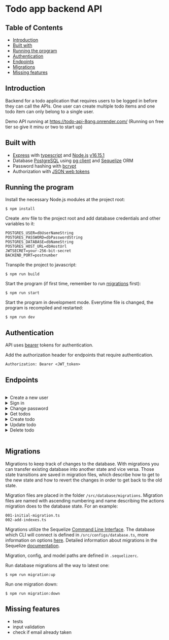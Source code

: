# Todo app backend API

## Table of Contents

- [Introduction](#introduction)
- [Built with](#built-with)
- [Running the program](#running-the-program)
- [Authentication](#authentication)
- [Endpoints](#endpoints)
- [Migrations](#migrations)
- [Missing features](#missing-features)

## Introduction

Backend for a todo application that requires users to be logged in before they can call the APIs.
One user can create multiple todo items and one todo item can only belong to a single user.

Demo API running at https://todo-api-8qng.onrender.com/ (Running on free tier so give it minu or two to start up)

## Built with

- [Express](https://expressjs.com/) with [typescript](https://www.typescriptlang.org/) and [Node.js](https://nodejs.org/en/) [v16.15.1](https://nodejs.org/tr/blog/release/v16.15.1/)
- Database [PostgreSQL](https://www.postgresql.org/) using [pg client](https://www.npmjs.com/package/pg) and [Sequelize](https://sequelize.org/) ORM
- Password hashing with [bcrypt](https://www.npmjs.com/package/bcrypt)
- Authorization with [JSON web tokens](https://www.npmjs.com/package/jsonwebtoken)

## Running the program

Install the necessary Node.js modules at the project root:
```
$ npm install
```

Create .env file to the project root and add database credentials and other variables to it:
```
POSTGRES_USER=dbUserNameString
POSTGRES_PASSWORD=dbPasswordString
POSTGRES_DATABASE=dbNameString
POSTGRES_HOST_URL=dbHostUrl
JWTSECRET=your-256-bit-secret
BACKEND_PORT=postnumber
```

Transpile the project to javascript:
```
$ npm run build
```

Start the program (if first time, remember to run [migrations](#migrations) first):
```
$ npm run start
```

Start the program in development mode. Everytime file is changed, the program is recompiled and restarted:
```
$ npm run dev
```

## Authentication

API uses [bearer](https://datatracker.ietf.org/doc/html/rfc6750) tokens for authentication.

Add the authorization header for endpoints that require authentication.
```
Authorization: Bearer <JWT_token>
```

## Endpoints

<br>
<details>
<summary>Create a new user</summary>
<br>

Sign up as an user of the API, using email & password.

**URL** : `/api/v1/signup`

**Method** : `POST`

**Auth required** : NO

**Permissions required** : -

**Data example** :
```json
{
    "email": "myemail@email.com",
    "password": "foobar123"
}
```

### Success Responses

**Condition** : -

**Code** : `200 OK`

**Content example** :
```json
{
    "success": "new user created succesfully"
}
```

### Error Response

**Condition** : Email and/or password not send with the request.

**Code** : `400 BAD REQUEST`

**Content** :
```json
{
    "error": "email or password missing"
}
```

### Or

**Condition** : Unexpected error occurs during database call or hashing. Message can vary depending on the error.

**Code** : `500 INTERNAL SERVER ERROR`

**Content** :
```json
{
    "error": "message"
}
```

<br>
</details>


<details>
<summary>Sign in</summary>
<br>

Sign in using email & password.
The API will return the JWT token that can be used to call the APIs that follow.

**URL** : `/api/v1/signin`

**Method** : `POST`

**Auth required** : NO

**Permissions required** : -

**Data example** :
```json
{
    "email": "myemail@email.com",
    "password": "foobar123"
}
```

### Success Responses

**Condition** : -

**Code** : `200 OK`

**Content example** :
```json
{
    "success": "new user created succesfully"
}
```

### Error Response

**Condition** : Email and/or password not send with the request.

**Code** : `400 BAD REQUEST`

**Content** :
```json
{
    "error": "email or password missing"
}
```

### Or

**Condition** : Email not found.

**Code** : `404 NOT FOUND`

**Content** :
```json
{
    "error": "user with an email address {email} not found"
}
```

### Or

**Condition** : Password incorrect.

**Code** : `403 FORBIDDEN`

**Content** :
```json
{
    "error": "password incorrect"
}
```
### Or

**Condition** : Unexpected error occurs during database call or hashing. Message can vary depending on the error.

**Code** : `500 INTERNAL SERVER ERROR`

**Content** :
```json
{
    "error": "message"
}
```

<br>
</details>


<details>
<summary>Change password</summary>
<br>

Change user’s password.

**URL** : `/api/v1/changePassword`

**Method** : `PUT`

**Auth required** : YES

**Permissions required** : -

**Data example** :
```json
{
    "password": "foobar123",
    "newPassword": "123foobar"
}
```

### Success Responses

**Condition** : -

**Code** : `200 OK`

**Content example** :
```json
{
    "success": "password changed succesfully"
}
```

### Error Response

**Condition** : Current password and/or new password not send with the request.

**Code** : `400 BAD REQUEST`

**Content** :
```json
{
    "error": "current password or new password missing"
}
```

### Or

**Condition** : Current password and new password are equal.

**Code** : `400 BAD REQUEST`

**Content** :
```json
{
    "error": "new password cannot be same as current password"
}
```

### Or

**Condition** : User with an id not found.

**Code** : `404 NOT FOUND`

**Content** :
```json
{
    "error": "user with an id {userId} not found"
}
```

### Or

**Condition** : Current password incorrect.

**Code** : `403 FORBIDDEN`

**Content** :
```json
{
    "error": "current password incorrect"
}
```

### Or

**Condition** : Unexpected error occurs during database call or hashing. Message can vary depending on the error.

**Code** : `500 INTERNAL SERVER ERROR`

**Content** :
```json
{
    "error": "message"
}
```

<br>
</details>


<details>
<summary>Get todos</summary>
<br>

Get a list of todo items.

**URL** : `/api/v1/todos?status=[status]`

**URL Query parameters** : status=[string] status query param can be included to return only items of specific status. If not present, return all items.

**Method** : `GET`

**Auth required** : YES

**Permissions required** : -

**Data example** : -

### Success Responses

**Condition** : -

**Code** : `200 OK`

**Content example** :
```json
[
    {
        "id": 1,
        "name": "name of the todo 1",
        "description": "description for this todo",
        "status": "NOTSTARTED",
        "createdAt": "2022-12-29T12:28:39.892Z",
        "updatedAt": "2022-12-29T12:28:39.892Z",
        "userId": 1
    },
    {
        "id": 2,
        "name": "name of the todo 2",
        "description": "description for this todo",
        "status": "COMPLETED",
        "createdAt": "2022-12-29T12:29:32.767Z",
        "updatedAt": "2022-12-29T12:29:32.767Z",
        "userId": 2
    },
    {
        "id": 3,
        "name": "name of the todo 3",
        "description": "description for this todo",
        "status": "ONGOING",
        "createdAt": "2022-12-29T12:29:35.857Z",
        "updatedAt": "2022-12-29T12:29:35.857Z",
        "userId": 3
    }
]
```

### Error Response

**Condition** : Status is in the query params but is not one of the available status values: NOTSTARTED, ONGOING, or COMPLETED

**Code** : `400 BAD REQUEST`

**Content** :
```json
{
    "error": "incorrect status value, must be one of 'NOTSTARTED', 'ONGOING', 'COMPLETED'"
}
```

### Or

**Condition** : No todos found.

**Code** : `404 NOT FOUND`

**Content** :
```json
{
    "error": "no todos found"
}
```

### Or

**Condition** : Unexpected error occurs during database call or hashing. Message can vary depending on the error.

**Code** : `500 INTERNAL SERVER ERROR`

**Content** :
```json
{
    "error": "message"
}
```

<br>
</details>


<details>
<summary>Create todo</summary>
<br>

Create a new todo item. Name and status must be send with the request. Description is optional.
Status must be one of following: NOTSTARTED, ONGOING, or COMPLETED.

**URL** : `/api/v1/todos`

**Method** : `POST`

**Auth required** : YES

**Permissions required** : -

**Data example** :
```json
{
    "name": "name of the todo 1",
    "description": "description for this todo",
    "status": "NOTSTARTED",
}

```

### Success Responses

**Condition** : -

**Code** : `200 OK`

**Content example** :
```json
{
    "id": 1,
    "name": "name of the todo 1",
    "description": "description for this todo",
    "status": "NOTSTARTED",
    "createdAt": "2022-12-29T12:28:39.892Z",
    "updatedAt": "2022-12-29T12:28:39.892Z",
    "userId": 1
}
```

### Error Response

**Condition** : Name and/or status not send with the request.

**Code** : `400 BAD REQUEST`

**Content** :
```json
{
    "error": "name or status missing"
}
```

### Or

**Condition** : Status is sent but is not one of the available status values: NOTSTARTED, ONGOING, or COMPLETED

**Code** : `400 BAD REQUEST`

**Content** :
```json
{
    "error": "incorrect status value, must be one of 'NOTSTARTED', 'ONGOING', 'COMPLETED'"
}
```

### Or

**Condition** : Unexpected error occurs during database call or hashing. Message can vary depending on the error.

**Code** : `500 INTERNAL SERVER ERROR`

**Content** :
```json
{
    "error": "message"
}
```

<br>
</details>


<details>
<summary>Update todo</summary>
<br>

Update a todo item.
Status must be one of following: NOTSTARTED, ONGOING, or COMPLETED.
Name, description, and status are optional.

**URL** : `/api/v1/todos/:id`

**Method** : `PUT`

**Auth required** : YES

**Permissions required** : Must be the owner of the todo.

**Data example** :
```json
{
    "name": "update this todo",
    "description": "description for this todo that is being updated",
    "status": "COMPLETED",
}

```

### Success Responses

**Condition** : -

**Code** : `200 OK`

**Content example** :
```json
{
    "id": 1,
    "name": "update this todo",
    "description": "description for this todo that is being updated",
    "status": "COMPLETED",
    "createdAt": "2022-12-29T12:28:39.892Z",
    "updatedAt": "2022-12-30T12:28:39.892Z",
    "userId": 1
}
```

### Error Response

**Condition** : Status is sent but is not one of the available status values: NOTSTARTED, ONGOING, or COMPLETED

**Code** : `400 BAD REQUEST`

**Content** :
```json
{
    "error": "incorrect status value, must be one of 'NOTSTARTED', 'ONGOING', 'COMPLETED'"
}
```

### Or

**Condition** : Todo with an id not found.

**Code** : `404 NOT FOUND`

**Content** :
```json
{
    "error": "todo with an id {id} not found"
}
```

### Or

**Condition** : User is not the owner of the todo.

**Code** : `401 UNAUTHORIZED`

**Content** :
```json
{
    "error": "you are not the owner of todo id {id}"
}
```

### Or

**Condition** : Unexpected error occurs during database call or hashing. Message can vary depending on the error.

**Code** : `500 INTERNAL SERVER ERROR`

**Content** :
```json
{
    "error": "message"
}
```

<br>
</details>


<details>
<summary>Delete todo</summary>
<br>

Delete a todo item.

**URL** : `/api/v1/todos/:id`

**URL Parameters** : id=[integer] where id is the ID of the todo on the server.

**Method** : `DELETE`

**Auth required** : YES

**Permissions required** : Must be the owner of the todo.

**Data example** : -

### Success Responses

**Condition** : -

**Code** : `200 OK`

**Content example** : -

### Error Response

**Condition** : Todo id missing.

**Code** : `400 BAD REQUEST`

**Content** :
```json
{
    "error": "todo id missing"
}
```

### Or

**Condition** : Todo with an id not found.

**Code** : `404 NOT FOUND`

**Content** :
```json
{
    "error": "todo with an id {id} not found"
}
```

### Or

**Condition** : User is not the owner of the todo.

**Code** : `401 UNAUTHORIZED`

**Content** :
```json
{
    "error": "you are not the owner of todo id {id}"
}
```

### Or

**Condition** : Unexpected error occurs during database call or hashing. Message can vary depending on the error.

**Code** : `500 INTERNAL SERVER ERROR`

**Content** :
```json
{
    "error": "message"
}
```

<br>
</details>
<br>

## Migrations

Migrations to keep track of changes to the database. With migrations
you can transfer existing database into another state and vice versa.
Those state transitions are saved in migration files, which describe
how to get to the new state and how to revert the changes in order
to get back to the old state.

Migration files are placed in the folder `/src/database/migrations`.
Migration files are named with ascending numbering and name describing
the actions migration does to the database state. For an example:
```
001-initial-migration.ts
002-add-indexes.ts
```

Migrations utilize the Sequelize [Command Line Interface](https://github.com/sequelize/cli).
The database which CLI will connect is defined in `/src/configs/database.ts`,
more information on options [here](https://github.com/sequelize/cli/blob/main/docs/README.md).
Detailed information about migrations in the Sequelize
[documentation](https://sequelize.org/docs/v6/other-topics/migrations/).

Migration, config, and model paths are defined in `.sequelizerc`.

Run database migrations all the way to latest one:
```
$ npm run migration:up
```

Run one migration down:
```
$ npm run migration:down
```

## Missing features

- tests
- input validation
- check if email already taken
